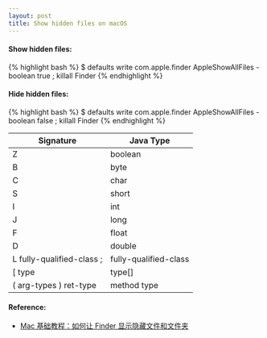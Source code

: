 ```yaml
---
layout: post
title: Show hidden files on macOS
---
```


#### Show hidden files:
{% highlight bash %}
$ defaults write com.apple.finder AppleShowAllFiles -boolean true ; killall Finder
{% endhighlight %}

#### Hide hidden files:
{% highlight bash %}
$ defaults write com.apple.finder AppleShowAllFiles -boolean false ; killall Finder
{% endhighlight %}

| Signature | Java Type |
| ------| ------ |
| Z | boolean |
| B | byte |
| C | char |
| S | short |
| I | int |
| J | long |
| F | float |
| D | double |
| L fully-qualified-class ; | fully-qualified-class |
| [ type | type[] |
| ( arg-types ) ret-type | method type |

#### Reference:
* [Mac 基础教程：如何让 Finder 显示隐藏文件和文件夹](https://sspai.com/post/26273)